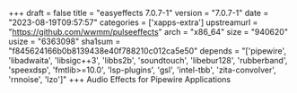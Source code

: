 +++
draft = false
title = "easyeffects 7.0.7-1"
version = "7.0.7-1"
date = "2023-08-19T09:57:57"
categories = ['xapps-extra']
upstreamurl = "https://github.com/wwmm/pulseeffects"
arch = "x86_64"
size = "940620"
usize = "6363098"
sha1sum = "f845624166b0b8139438e40f788210c012ca5e50"
depends = "['pipewire', 'libadwaita', 'libsigc++3', 'libbs2b', 'soundtouch', 'libebur128', 'rubberband', 'speexdsp', 'fmtlib>=10.0', 'lsp-plugins', 'gsl', 'intel-tbb', 'zita-convolver', 'rnnoise', 'lzo']"
+++
Audio Effects for Pipewire Applications